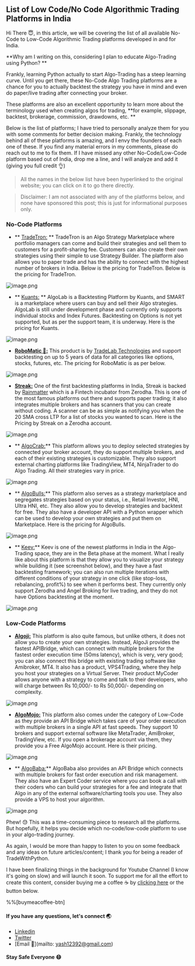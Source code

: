 ## List of Low Code/No Code Algorithmic Trading Platforms in India

Hi There 😇, in this article, we will be covering the list of all available No-Code to Low-Code Algorithmic Trading platforms developed in and for India. 

**Why am I writing on this, considering I plan to educate Algo-Trading using Python? **

Frankly, learning Python actually to start Algo-Trading has a steep learning curve. Until you get there, these No-Code Algo Trading platforms are a chance for you to actually backtest the strategy you have in mind and even do paper/live trading after connecting your broker. 

These platforms are also an excellent opportunity to learn more about the terminology used when creating algos for trading, **for example, slippage, backtest, brokerage, commission, drawdowns, etc. **

Below is the list of platforms; I have tried to personally analyze them for you with some comments for better decision making. Frankly, the technology behind all of these platforms is amazing, and I envy the founders of each one of these. If you find any material errors in my comments, please do reach out to me to fix them. If I have missed any other No-Code/Low-Code platform based out of India, drop me a line, and I will analyze and add it (giving you full credit 👌)

> All the names in the below list have been hyperlinked to the original website; you can click on it to go there directly. 

> Disclaimer: I am not associated with any of the platforms below, and none have sponsored this post; this is just for informational purposes only.

### No-Code Platforms

- ** [TradeTron:](https://bit.ly/3aiCHfG) ** TradeTron is an Algo Strategy Marketplace where portfolio managers can come and build their strategies and sell them to customers for a profit-sharing fee. Customers can also create their own strategies using their simple to use Strategy Builder. The platform also allows you to paper trade and has the ability to connect with the highest number of brokers in India. Below is the pricing for TradeTron. Below is the pricing for TradeTron.

![image.png](https://cdn.hashnode.com/res/hashnode/image/upload/v1618724957782/cUECwCRaf.png)

- ** [Kuants:](https://bit.ly/3eaXP95) **  AlgoLab is a Backtesting Platform by Kuants, and SMART is a marketplace where users can buy and sell their Algo strategies. AlgoLab is still under development phase and currently only supports individual stocks and Index Futures. Backtesting on Options is not yet supported, but as per the support team, it is underway. Here is the pricing for Kuants. 

![image.png](https://cdn.hashnode.com/res/hashnode/image/upload/v1618726259712/5KDHRQRAe.png)

-  **[RoboMatic 🤖:](https://bit.ly/3ggkxPH)** This product is by  [TradeLab Technologies](https://bit.ly/3aiFTYI) and support backtesting on up to 5 years of data for all categories like options, stocks, futures, etc. The pricing for RoboMatic is as per below.

![image.png](https://cdn.hashnode.com/res/hashnode/image/upload/v1618727239982/jpH9HdvNb.png)
 
- **[Streak:](https://bit.ly/3uYMuPZ)** One of the first backtesting platforms in India, Streak is backed by  [Rainmatter](https://rainmatter.com/) which is a Fintech incubator from Zerodha. This is one of the most famous platforms out there and supports paper trading; it also integrates multiple brokers and has scanners that you can create without coding. A scanner can be as simple as notifying you when the 20 SMA cross LTP for a list of stocks you wanted to scan. Here is the Pricing by Streak on a Zerodha account. 

![image.png](https://cdn.hashnode.com/res/hashnode/image/upload/v1618727631257/VaH9h_SIz.png)

- ** [AlgoCrab:](https://bit.ly/3dpJczw)** This platform allows you to deploy selected strategies by connected your broker account, they do support multiple brokers, and each of their existing strategies is customizable. They also support external charting platforms like TradingView, MT4, NinjaTrader to do Algo Trading. All their strategies vary in price.

![image.png](https://cdn.hashnode.com/res/hashnode/image/upload/v1618730299548/RZ6irEq0g.png)

- ** [AlgoBulls:](https://bit.ly/32CEqZn)** This platform also serves as a strategy marketplace and segregates strategies based on your status, i.e., Retail Investor, HNI, Ultra HNI, etc. They also allow you to develop strategies and backtest for free. They also have a developer API with a Python wrapper which can be used to develop your own strategies and put them on Marketplace. Here is the pricing for AlgoBulls.

![image.png](https://cdn.hashnode.com/res/hashnode/image/upload/v1618730715670/7mn9I4YGb.png)

- ** [Keev:](https://bit.ly/3txkHpu)** Keev is one of the newest platforms in India in the Algo-Trading space, they are in the Beta phase at the moment. What I really like about this platform is that they allow you to visualize your strategy while building it (see screenshot below), and they have a fast backtesting framework; you can also run multiple iterations with different conditions of your strategy in one click (like stop-loss, rebalancing, profit%) to see when it performs best. They currently only support Zerodha and Angel Broking for live trading, and they do not have Options backtesting at the moment. 

![image.png](https://cdn.hashnode.com/res/hashnode/image/upload/v1618731171973/F3CLFFfiO.png)

### Low-Code Platforms

-  **[Algoji:](https://bit.ly/3x2kay5)** This platform is also quite famous, but unlike others, it does not allow you to create your own strategies. Instead, AlgoJi provides the fastest APIBridge, which can connect with multiple brokers for the fastest order execution time (50ms latency), which is very, very good; you can also connect this bridge with existing trading software like Amibroker, MT4. It also has a product, VPS4Trading, where they help you host your strategies on a Virtual Server. 
Their product MyCoder allows anyone with a strategy to come and talk to their developers, who will charge between Rs 10,000/- to Rs 50,000/- depending on complexity.

![image.png](https://cdn.hashnode.com/res/hashnode/image/upload/v1618729321317/c0qlev_XI.png)

- **[AlgoMojo:](https://bit.ly/2QghqMV)** This platform also comes under the category of Low-Code as they provide an API Bridge which takes care of your order execution with multiple brokers in a single API at fast speeds. They support 10 brokers and support external software like MetaTrader, AmiBroker, TradingView, etc. If you open a brokerage account via them, they provide you a Free AlgoMojo account. Here is their pricing.

![image.png](https://cdn.hashnode.com/res/hashnode/image/upload/v1618731430711/Xm-lLoe5x.png)

- ** [AlgoBaba:](https://bit.ly/3giFnhc)** AlgoBaba also provides an API Bridge which connects with multiple brokers for fast order execution and risk management. They also have an Expert Coder service where you can book a call with their coders who can build your strategies for a fee and integrate that Algo in any of the external software/charting tools you use. They also provide a VPS to host your algorithm.

![image.png](https://cdn.hashnode.com/res/hashnode/image/upload/v1618731707227/fqxwBgr4px.png)

Phew! 😓 This was a time-consuming piece to research all the platforms. But hopefully, it helps you decide which no-code/low-code platform to use in your algo-trading journey. 

As again, I would be more than happy to listen to you on some feedback and any ideas on future articles/content; I thank you for being a reader of TradeWithPython.

I have been finalizing things in the background for Youtube Channel (I know it's going on slow) and will launch it soon. To support me for all the effort to create this content, consider buying me a coffee ☕ by  [clicking here](https://www.buymeacoffee.com/tradewithyash)  or the button below.

%%[buymeacoffee-btn]
#### If you have any questions, let's connect 🌏

-  [Linkedin](https://www.linkedin.com/in/yashroongta/)
-  [Twitter](https://twitter.com/yash_roongta)  
-   [Email 📧](mailto: yash12392@gmail.com) 

#### Stay Safe Everyone 😷




